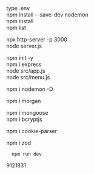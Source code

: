 type .env      
npm install --save-dev nodemon                                                                                                              
npm install                                                                                                                                 
npm list    

npx http-server -p 3000                                                                                                                     
node server.js    

npm init -y                                                                                                                                 
npm i express                                                                                                                               
node src/app.js                                                                                                                             
node src/menu.js  

npm i nodemon -D 

npm i morgan     

 npm i mongoose                                                                                                                              
npm i bcryptjs   


npm i cookie-parser    

npm i zod                                                                                                                                   

      npm run dev    


 9121831
